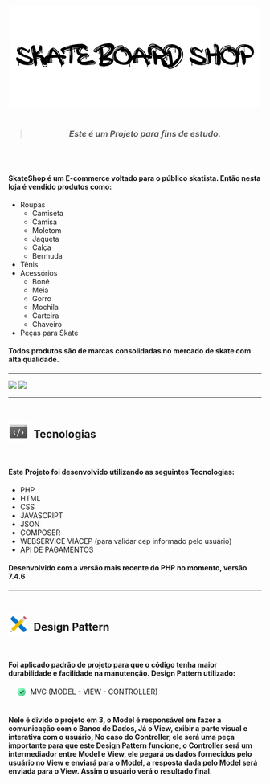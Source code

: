 <div style="text-align:center;"><img src="Github/logoSkateShop.png" ></div>
<br>

> <h3 style="text-align:center"><i> Este é um Projeto para fins de estudo.</i></h3>

<br><br>

#### **SkateShop** é um E-commerce voltado para o público skatista. Então nesta loja é vendido produtos como:

- Roupas
    - Camiseta
    - Camisa
    - Moletom
    - Jaqueta
    - Calça
    - Bermuda
- Tênis
- Acessórios
    - Boné
    - Meia
    - Gorro
    - Mochila
    - Carteira
    - Chaveiro
- Peças para Skate

#### Todos produtos são de marcas consolidadas no mercado de skate com alta qualidade.

***

<div style="align-text:center;">
    <img src="Github/Web.gif" width="400">
    <img src="Github/Mobile.gif" width="125">
</div>

***

<br>

<div style ="display: flex; align-items: center;">
    <img src="Github/iconTech.png" height="40"> 
    <h2>&nbsp; Tecnologias</h2>
</div>

<br>

#### Este Projeto foi desenvolvido utilizando as seguintes Tecnologias:

- PHP
- HTML
- CSS
- JAVASCRIPT
- JSON
- COMPOSER
- WEBSERVICE VIACEP (para validar cep informado pelo usuário)
- API DE PAGAMENTOS

#### Desenvolvido com a versão mais recente do PHP no momento, versão 7.4.6

***

<br>

<div style ="display: flex; align-items: center;">
    <img src="Github/iconDesignPattern.png" height="40"> 
    <h2>&nbsp; Design Pattern</h2>
</div>

<br>

#### Foi aplicado padrão de projeto para que o código tenha maior durabilidade e facilidade na manutenção. Design Pattern utilizado:

<div style ="display: flex; align-items: center;">
&nbsp;&nbsp;&nbsp;&nbsp;
<img src="Github/iconOk.png" height="20"> 
&nbsp;
MVC (MODEL - VIEW - CONTROLLER)
</div>

<br>

#### Nele é divido o projeto em 3, o Model é responsável em fazer a comunicação com o Banco de Dados, Já o View, exibir a parte visual e interativa com o usuário, No caso do Controller, ele será uma peça importante para que este Design Pattern funcione, o Controller será um intermediador entre Model e View, ele pegará os dados fornecidos pelo usuário no View e enviará para o Model, a resposta dada pelo Model será enviada para o View. Assim o usuário verá o resultado final.